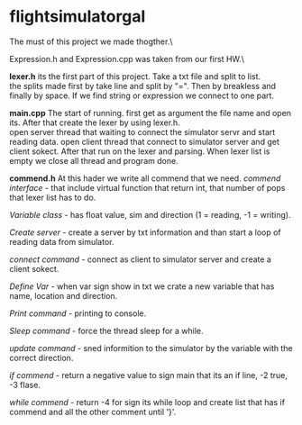 # flightsimulatorgal

The must of this project we made thogther.\

Expression.h and Expression.cpp was taken from our first HW.\

**lexer.h** 
its the first part of this project. Take a txt file and split to list.\
the splits made first by take line and split by "=".
Then by breakless and finally by space.
If we find string or expression we connect to one part.

**main.cpp**
The start of running. first get as argument the file name and open its.
After that create the lexer by using lexer.h.\
open server thread that waiting to connect the simulator servr and start reading data.
open client thread that connect to simulator server and get client sokect.
After that run on the lexer and parsing.
When lexer list is empty we close all thread and program done.

**commend.h**
At this hader we write all commend that we need.
*commend interface* - that include virtual function that return int, that number of pops that lexer list has to do.

*Variable class* - has float value, sim and direction  (1 = reading, -1 = writing).

*Create server* - create a server by txt information and than start a loop of reading data from simulator.

*connect command* - connect as client to simulator server and create a client sokect.

*Define Var* - when var sign show in txt we crate a new variable that has name, location and direction.

 *Print command* - printing to console.
 
 *Sleep command* - force the thread sleep for a while.
 
 *update command* - sned informition to the simulator by the variable with the correct direction.
 
 *if commend* - return a negative value to sign main that its an if line, -2 true, -3 flase.
 
 *while commend* - return -4 for sign its while loop and create list that has if commend and all the other comment until '}'.
 
 
 
 



